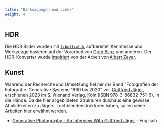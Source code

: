 ```yaml
---
title: "Danksagungen und Links"
weight: 4
---
```


## HDR

Die HDR Bilder wurden mit [`libultrahdr`](https://github.com/google/libultrahdr) aufbereitet. Kenntnisse und Werkzeuge basieren auf der Vorarbeit von [Greg Benz](https://gregbenzphotography.com/hdr/) und anderen. Der HDR-Konverter wurde [inspiriert](https://github.com/albertz/playground/blob/master/ultrahdr.py) von der Arbeit von [Albert Zeyer](http://www.az2000.de/).

## Kunst

Während der Recherche und Umsetzung fiel mir der Band "Fotografien der Fotografie. Generative Systeme 1960 bis 2020" von [Gottfried Jäger](https://www.lr-develop.de/gottfried-jaeger/), erschienen 2023 im S. Wienand Verlag, Köln (ISBN 978-3-86832-751-9), in die Hände. Da die hier abgebildeten Strukturen durchaus eine gewisse Ähnlichkeiten zu Jägers' Lochblendenstrukturen haben, sollen seine Arbeiten hier erwähnt werden.

* [Generative Photography - An Interview With Gottfried Jäger](https://www.artnome.com/news/2019/8/18/generative-photography-an-interview-with-gottfried-jager) - Englisch
